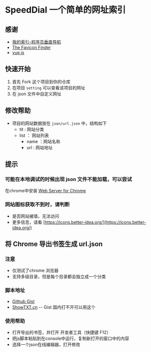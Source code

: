 # SpeedDial  一个简单的网址索引

## 感谢

- [我的索引-程序员垂直导航](http://www.51index.cn/)
- [The Favicon Finder](https://icons.better-idea.org/)
- [vue.js](https://vuejs.org/)


## 快速开始

1. 首先 Fork 这个项目到你的仓库
2. 在项目 `setting` 可以查看该项目的网址
3. 在 json 文件中自定义网址

## 修改帮助

- 项目的网站数据放在 `json/url.json` 中，结构如下
  - tit : 网站分类
  - list ： 网站列表
      - name ：网站名称
      - url : 网站地址

## 提示

### 可能在本地调试的时候出现 json 文件不能加载，可以尝试

在chrome中安装 [Web Server for Chrome](https://chrome.google.com/webstore/detail/web-server-for-chrome/ofhbbkphhbklhfoeikjpcbhemlocgigb)

### 网站图标获取不到时，请判断

- 是否网站被墙，无法访问
- 更多信息，请看 [https://icons.better-idea.org/](https://icons.better-idea.org/)

## 将 Chrome 导出书签生成 url.json

### 注意

- 仅测试了chrome 浏览器
- 支持多级目录，但是每个目录都会独立成一个分类

### 脚本地址
- [Github Gist](https://gist.github.com/f12998765/77c509ed409fdab288ddd0bf9ccdeb47)
- [ShowTXT.cn](http://showtxt.cn/s/d4e421url)  -- Gist 国内打不开可以用这个

### 使用帮助
- 打开导出的书签，并打开 开发者工具（快捷键 F12）
- 把js脚本粘贴到在console中运行，复制新打开的窗口中的内容
- 选择一个json在线编辑器，打开修改
